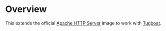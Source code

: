 # Overview

This extends the official [Apache HTTP Server](https://hub.docker.com/_/httpd/) image to work with [Tugboat](https://tugboat.qa).

